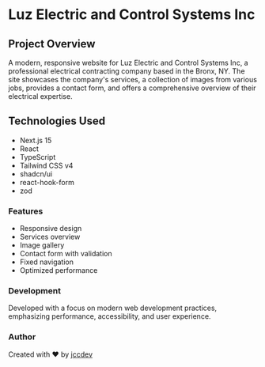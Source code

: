 
# Luz Electric and Control Systems Inc

## Project Overview

A modern, responsive website for Luz Electric and Control Systems Inc, a professional electrical contracting company based in the Bronx, NY. The site showcases the company's services, a collection of images from various jobs, provides a contact form, and offers a comprehensive overview of their electrical expertise.

## Technologies Used

- Next.js 15
- React
- TypeScript
- Tailwind CSS v4
- shadcn/ui
- react-hook-form
- zod

### Features

- Responsive design
- Services overview
- Image gallery
- Contact form with validation
- Fixed navigation
- Optimized performance

### Development

Developed with a focus on modern web development practices, emphasizing performance, accessibility, and user experience.

### Author

Created with ♥ by [jccdev](https://jccdev.vercel.app)